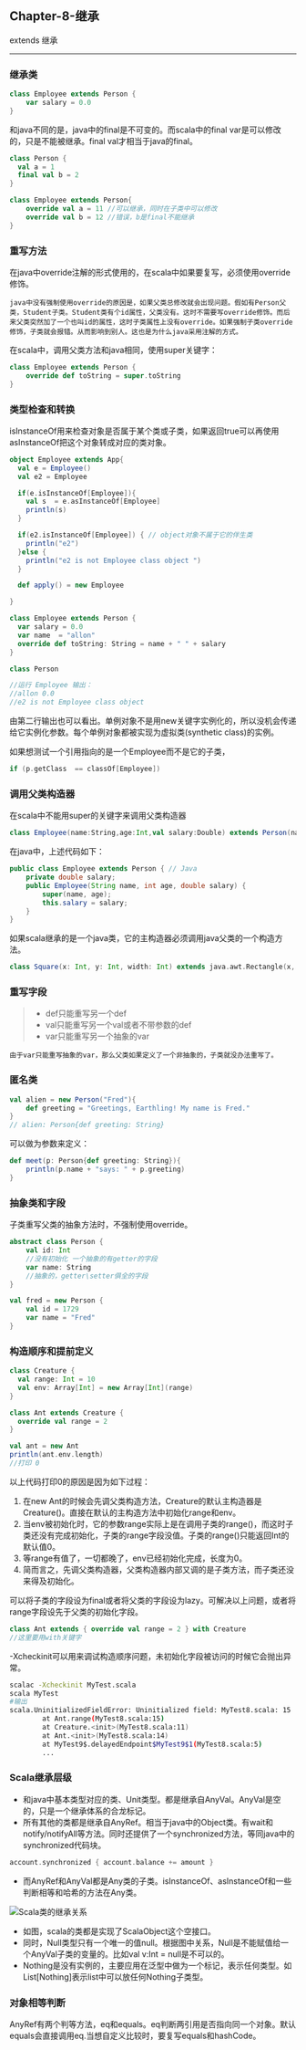 ﻿## Chapter-8-继承

extends 继承

---

### 继承类
```scala
class Employee extends Person {
    var salary = 0.0
}
```
和java不同的是，java中的final是不可变的。而scala中的final var是可以修改的，只是不能被继承。final val才相当于java的final。
```scala
class Person {
  val a = 1
  final val b = 2
}

class Employee extends Person{
    override val a = 11 //可以继承，同时在子类中可以修改
    override val b = 12 //错误，b是final不能继承
}
```

### 重写方法
在java中override注解的形式使用的，在scala中如果要复写，必须使用override修饰。

    java中没有强制使用override的原因是，如果父类总修改就会出现问题。假如有Person父类，Student子类。Student类有个id属性，父类没有。这时不需要写override修饰。而后来父类突然加了一个也叫id的属性，这时子类属性上没有override。如果强制子类override修饰，子类就会报错。从而影响到别人。这也是为什么java采用注解的方式。
    
在scala中，调用父类方法和java相同，使用super关键字：
```scala
class Employee extends Person {
    override def toString = super.toString
}
```

### 类型检查和转换
isInstanceOf用来检查对象是否属于某个类或子类，如果返回true可以再使用asInstanceOf把这个对象转成对应的类对象。
```scala
object Employee extends App{
  val e = Employee()
  val e2 = Employee

  if(e.isInstanceOf[Employee]){
    val s  = e.asInstanceOf[Employee]
    println(s)
  }

  if(e2.isInstanceOf[Employee]) { // object对象不属于它的伴生类
    println("e2")
  }else {
    println("e2 is not Employee class object ")
  }

  def apply() = new Employee

}

class Employee extends Person {
  var salary = 0.0
  var name  = "allon"
  override def toString: String = name + " " + salary
}

class Person

//运行 Employee 输出：
//allon 0.0
//e2 is not Employee class object 
```
由第二行输出也可以看出。单例对象不是用new关键字实例化的，所以没机会传递给它实例化参数。每个单例对象都被实现为虚拟类(synthetic class)的实例。

如果想测试一个引用指向的是一个Employee而不是它的子类，
```scala
if (p.getClass  == classOf[Employee])
```

### 调用父类构造器
在scala中不能用super的关键字来调用父类构造器
```scala
class Employee(name:String,age:Int,val salary:Double) extends Person(name,age)
```
在java中，上述代码如下：
```java
public class Employee extends Person { // Java
    private double salary;
    public Employee(String name, int age, double salary) {
        super(name, age);
        this.salary = salary;
    }
}
```
如果scala继承的是一个java类，它的主构造器必须调用java父类的一个构造方法。
```scala
class Square(x: Int, y: Int, width: Int) extends java.awt.Rectangle(x, y, width, width)
```
### 重写字段

>* def只能重写另一个def
>* val只能重写另一个val或者不带参数的def
>* var只能重写另一个抽象的var

    由于var只能重写抽象的var，那么父类如果定义了一个非抽象的，子类就没办法重写了。
    
### 匿名类
```scala 
val alien = new Person("Fred"){
    def greeting = "Greetings, Earthling! My name is Fred."
}
// alien: Person{def greeting: String}
```
可以做为参数来定义：
```scala
def meet(p: Person{def greeting: String}){
    println(p.name + "says: " + p.greeting)
}
```

### 抽象类和字段
子类重写父类的抽象方法时，不强制使用override。
```scala
abstract class Person {
    val id: Int
    //没有初始化 一个抽象的有getter的字段
    var name: String
    //抽象的，getter\setter俱全的字段
}

val fred = new Person {
    val id = 1729
    var name = "Fred"
}
```

### 构造顺序和提前定义
```scala 
class Creature {
  val range: Int = 10
  val env: Array[Int] = new Array[Int](range)
}

class Ant extends Creature {
  override val range = 2
}

val ant = new Ant
println(ant.env.length)
//打印 0
```
以上代码打印0的原因是因为如下过程：
1. 在new Ant的时候会先调父类构造方法，Creature的默认主构造器是Creature()。直接在默认的主构造方法中初始化range和env。
2. 当env被初始化时，它的参数range实际上是在调用子类的range()，而这时子类还没有完成初始化，子类的range字段没值。子类的range()只能返回Int的默认值0。
3. 等range有值了，一切都晚了，env已经初始化完成，长度为0。
4. 简而言之，先调父类构造器，父类构造器内部又调的是子类方法，而子类还没来得及初始化。

可以将子类的字段设为final或者将父类的字段设为lazy。可解决以上问题，或者将range字段设先于父类的初始化字段。
```scala
class Ant extends { override val range = 2 } with Creature
//这里要用with关键字
```
-Xcheckinit可以用来调试构造顺序问题，未初始化字段被访问的时候它会抛出异常。
```bash
scalac -Xcheckinit MyTest.scala
scala MyTest
#输出
scala.UninitializedFieldError: Uninitialized field: MyTest8.scala: 15
        at Ant.range(MyTest8.scala:15)
        at Creature.<init>(MyTest8.scala:11)
        at Ant.<init>(MyTest8.scala:14)
        at MyTest9$.delayedEndpoint$MyTest9$1(MyTest8.scala:5)
        ...  
```

### Scala继承层级

* 和java中基本类型对应的类、Unit类型。都是继承自AnyVal。AnyVal是空的，只是一个继承体系的合龙标记。
* 所有其他的类都是继承自AnyRef。相当于java中的Object类。有wait和notify/notifyAll等方法。同时还提供了一个synchronized方法，等同java中的synchronized代码块。
```scala
account.synchronized { account.balance += amount }
```
* 而AnyRef和AnyVal都是Any类的子类。isInstanceOf、asInstanceOf和一些判断相等和哈希的方法在Any类。

![Scala类的继承关系](http://7xop3k.com1.z0.glb.clouddn.com/20151127111823.png)

* 如图，scala的类都是实现了ScalaObject这个空接口。
* 同时，Null类型只有一个唯一的值null。根据图中关系，Null是不能赋值给一个AnyVal子类的变量的。比如val v:Int = null是不可以的。
* Nothing是没有实例的，主要应用在泛型中做为一个标记，表示任何类型。如List[Nothing]表示list中可以放任何Nothing子类型。

### 对象相等判断
AnyRef有两个判等方法，eq和equals。eq判断两引用是否指向同一个对象。默认equals会直接调用eq.当想自定义比较时，要复写equals和hashCode。

